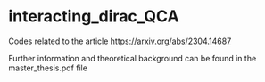 # interacting_dirac_QCA
Codes related to the article https://arxiv.org/abs/2304.14687

Further information and theoretical background can be found in the master_thesis.pdf file
